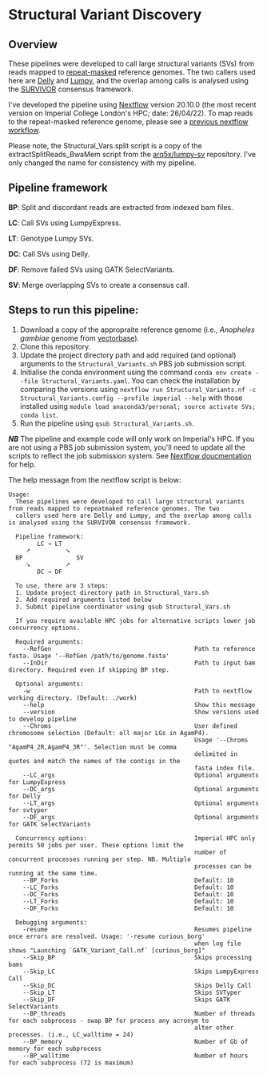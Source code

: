 # Structural Variant Discovery
## Overview
These pipelines were developed to call large structural variants (SVs) from reads mapped to [repeat-masked](https://www.repeatmasker.org/) reference genomes. The two callers used here are [Delly](https://github.com/dellytools/delly) and [Lumpy](https://github.com/arq5x/lumpy-sv), and the overlap among calls is analysed using the [SURVIVOR](https://github.com/fritzsedlazeck/SURVIVOR) consensus framework.

I've developed the pipeline using [Nextflow](https://www.nextflow.io/) version 20.10.0 (the most recent version on Imperial College London's HPC; date: 26/04/22). To map reads to the repeat-masked reference genome, please see a [previous nextflow workflow](https://github.com/dthorburn/Genomic_Read_Processing). 

Please note, the Structural_Vars.split script is a copy of the extractSplitReads_BwaMem script from the [arq5x/lumpy-sv](https://github.com/arq5x/lumpy-sv) repository. I've only changed the name for consistency with my pipeline.

## Pipeline framework
**BP**: Split and discordant reads are extracted from indexed bam files.

**LC**: Call SVs using LumpyExpress. 

**LT**: Genotype Lumpy SVs. 

**DC**: Call SVs using Delly. 

**DF**: Remove failed SVs using GATK SelectVariants. 

**SV**: Merge overlapping SVs to create a consensus call. 

## Steps to run this pipeline:
  1.  Download a copy of the appropraite reference genome (i.e., *Anopheles gambiae* genome from [vectorbase](https://vectorbase.org/vectorbase/app/record/dataset/DS_2251b21396#description)). 
  2. Clone this repository. 
  3. Update the project directory path and add required (and optional) arguments to the `Structural_Variants.sh` PBS job submission script. 
  4. Initialise the conda environment using the command ```conda env create --file Structural_Variants.yaml```. You can check the installation by comparing the versions using ```nextflow run Structural_Variants.nf -c Structural_Variants.config --profile imperial --help``` with those installed using ```module load anaconda3/personal; source activate SVs; conda list```. 
  5. Run the pipeline using `qsub Structural_Variants.sh`. 
  
***NB*** The pipeline and example code will only work on Imperial's HPC. If you are not using a PBS job submission system, you'll need to update all the scripts to reflect the job submission system. See [Nextflow doucmentation](https://www.nextflow.io/docs/latest/executor.html) for help. 

The help message from the nextflow script is below:
```
Usage:
  These pipelines were developed to call large structural variants from reads mapped to repeatmaked reference genomes. The two
  callers used here are Delly and Lumpy, and the overlap among calls is analysed using the SURVIVOR consensus framework.

  Pipeline framework:
        LC → LT
     ⭧          ⭨
  BP               SV
     ⭨          ⭧
        DC → DF

  To use, there are 3 steps:
  1. Update project directory path in Structural_Vars.sh
  2. Add required arguments listed below
  3. Submit pipeline coordinator using qsub Structural_Vars.sh

  If you require available HPC jobs for alternative scripts lower job concurrency options.

  Required arguments:
    --RefGen                                        Path to reference fasta. Usage '--RefGen /path/to/genome.fasta'
    --InDir                                         Path to input bam directory. Required even if skipping BP step.

  Optional arguments:
    -w                                              Path to nextflow working directory. (Default: ./work)
    --help                                          Show this message
    --version                                       Show versions used to develop pipeline
    --Chroms                                        User defined chromosome selection (Default: all major LGs in AgamP4).
                                                    Usage '--Chroms "AgamP4_2R,AgamP4_3R"'. Selection must be comma
                                                    delimited in quotes and match the names of the contigs in the
                                                    fasta index file.
    --LC_args                                       Optional arguments for LumpyExpress
    --DC_args                                       Optional arguments for Delly
    --LT_args                                       Optional arguments for svtyper
    --DF_args                                       Optional arguments for GATK SelectVariants

  Concurrency options:                              Imperial HPC only permits 50 jobs per user. These options limit the
                                                    number of concurrent processes running per step. NB. Multiple
                                                    processes can be running at the same time.
    --BP_Forks                                      Default: 10
    --LC_Forks                                      Default: 10
    --DC_Forks                                      Default: 10
    --LT_Forks                                      Default: 10
    --DF_Forks                                      Default: 10

  Debugging arguments:
    -resume                                         Resumes pipeline once errors are resolved. Usage: '-resume curious_borg'
                                                    when log file shows "Launching `GATK_Variant_Call.nf` [curious_borg]"
    --Skip_BP                                       Skips processing bams
    --Skip_LC                                       Skips LumpyExpress Call
    --Skip_DC                                       Skips Delly Call
    --Skip_LT                                       Skips SVTyper
    --Skip_DF                                       Skips GATK SelectVariants
    --BP_threads                                    Number of threads for each subprocess - swap BP for process any acronym to
                                                    alter other processes. (i.e., LC_walltime = 24)
    --BP_memory                                     Number of Gb of memory for each subprocess
    --BP_walltime                                   Number of hours for each subprocess (72 is maximum)
```
